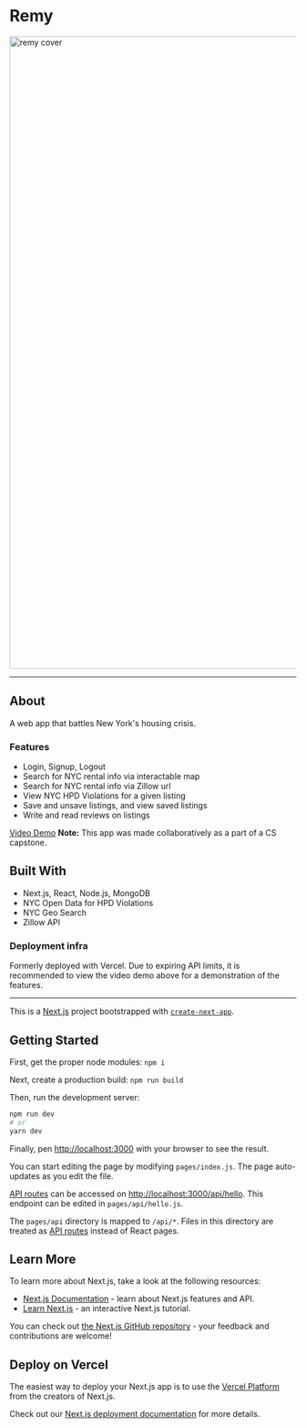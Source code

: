 # Remy
<img width="1109" alt="remy cover" src="https://github.com/RemyCapstone/capstone/assets/43856300/9a6d7051-27be-4d4d-ae67-5370b77479f6">

---
## About
A web app that battles New York's housing crisis. 

### Features
- Login, Signup, Logout
- Search for NYC rental info via interactable map
- Search for NYC rental info via Zillow url
- View NYC HPD Violations for a given listing
- Save and unsave listings, and view saved listings
- Write and read reviews on listings

[Video Demo](https://www.youtube.com/watch?v=kgD-H-XxxW8)
**Note:** This app was made collaboratively as a part of a CS capstone.

## Built With
- Next.js, React, Node.js, MongoDB
- NYC Open Data for HPD Violations
- NYC Geo Search
- Zillow API

### Deployment infra
Formerly deployed with Vercel.
Due to expiring API limits, it is recommended to view the video demo above for a demonstration of the features.

---
This is a [Next.js](https://nextjs.org/) project bootstrapped with [`create-next-app`](https://github.com/vercel/next.js/tree/canary/packages/create-next-app).

## Getting Started
First, get the proper node modules:
```npm i```

Next, create a production build:
```npm run build```

Then, run the development server:

```bash
npm run dev
# or
yarn dev
```

Finally, pen [http://localhost:3000](http://localhost:3000) with your browser to see the result.

You can start editing the page by modifying `pages/index.js`. The page auto-updates as you edit the file.

[API routes](https://nextjs.org/docs/api-routes/introduction) can be accessed on [http://localhost:3000/api/hello](http://localhost:3000/api/hello). This endpoint can be edited in `pages/api/hello.js`.

The `pages/api` directory is mapped to `/api/*`. Files in this directory are treated as [API routes](https://nextjs.org/docs/api-routes/introduction) instead of React pages.

## Learn More

To learn more about Next.js, take a look at the following resources:

- [Next.js Documentation](https://nextjs.org/docs) - learn about Next.js features and API.
- [Learn Next.js](https://nextjs.org/learn) - an interactive Next.js tutorial.

You can check out [the Next.js GitHub repository](https://github.com/vercel/next.js/) - your feedback and contributions are welcome!

## Deploy on Vercel

The easiest way to deploy your Next.js app is to use the [Vercel Platform](https://vercel.com/new?utm_medium=default-template&filter=next.js&utm_source=create-next-app&utm_campaign=create-next-app-readme) from the creators of Next.js.

Check out our [Next.js deployment documentation](https://nextjs.org/docs/deployment) for more details.
